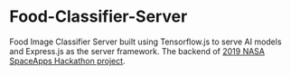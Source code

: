 # Food-Classifier-Server
Food Image Classifier Server built using Tensorflow.js to serve AI models and Express.js as the server framework. 
The backend of [2019 NASA SpaceApps Hackathon project](https://github.com/Bennyhwanggggg/2019-NASA-Space-Apps-Challenge).
